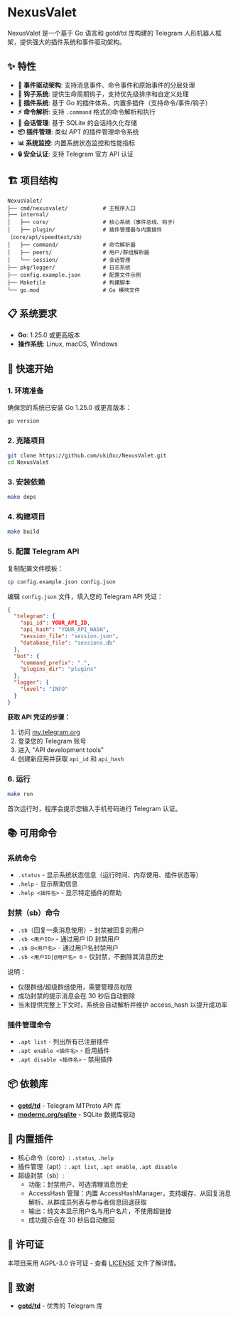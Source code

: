 # NexusValet

NexusValet 是一个基于 Go 语言和 gotd/td 库构建的 Telegram 人形机器人框架，提供强大的插件系统和事件驱动架构。

## ✨ 特性

- **🚀 事件驱动架构**: 支持消息事件、命令事件和原始事件的分层处理
- **🔗 钩子系统**: 提供生命周期钩子，支持优先级排序和自定义处理
- **🔌 插件系统**: 基于 Go 的插件体系，内置多插件（支持命令/事件/钩子）
- **⚡ 命令解析**: 支持 `.command` 格式的命令解析和执行
- **💾 会话管理**: 基于 SQLite 的会话持久化存储
- **📦 插件管理**: 类似 APT 的插件管理命令系统
- **📊 系统监控**: 内置系统状态监控和性能指标
- **🔒 安全认证**: 支持 Telegram 官方 API 认证

## 🏗️ 项目结构

```
NexusValet/
├── cmd/nexusvalet/           # 主程序入口
├── internal/
│   ├── core/                 # 核心系统（事件总线、钩子）
│   ├── plugin/               # 插件管理器与内置插件（core/apt/speedtest/sb）
│   ├── command/              # 命令解析器
│   ├── peers/                # 用户/群组解析器
│   └── session/              # 会话管理
├── pkg/logger/               # 日志系统
├── config.example.json       # 配置文件示例
├── Makefile                  # 构建脚本
└── go.mod                    # Go 模块文件
```

## 📋 系统要求

- **Go**: 1.25.0 或更高版本
- **操作系统**: Linux, macOS, Windows

## 🚀 快速开始

### 1. 环境准备

确保您的系统已安装 Go 1.25.0 或更高版本：

```bash
go version
```

### 2. 克隆项目

```bash
git clone https://github.com/uki0xc/NexusValet.git
cd NexusValet
```

### 3. 安装依赖

```bash
make deps
```

### 4. 构建项目

```bash
make build
```

### 5. 配置 Telegram API

复制配置文件模板：

```bash
cp config.example.json config.json
```

编辑 `config.json` 文件，填入您的 Telegram API 凭证：

```json
{
  "telegram": {
    "api_id": YOUR_API_ID,
    "api_hash": "YOUR_API_HASH",
    "session_file": "session.json",
    "database_file": "sessions.db"
  },
  "bot": {
    "command_prefix": ".",
    "plugins_dir": "plugins"
  },
  "logger": {
    "level": "INFO"
  }
}
```

**获取 API 凭证的步骤：**
1. 访问 [my.telegram.org](https://my.telegram.org)
2. 登录您的 Telegram 账号
3. 进入 "API development tools"
4. 创建新应用并获取 `api_id` 和 `api_hash`

### 6. 运行

```bash
make run
```

首次运行时，程序会提示您输入手机号码进行 Telegram 认证。

## 📚 可用命令

### 系统命令

- `.status` - 显示系统状态信息（运行时间、内存使用、插件状态等）
- `.help` - 显示帮助信息
- `.help <插件名>` - 显示特定插件的帮助

### 封禁（sb）命令

- `.sb`（回复一条消息使用）- 封禁被回复的用户
- `.sb <用户ID>` - 通过用户 ID 封禁用户
- `.sb @<用户名>` - 通过用户名封禁用户
- `.sb <用户ID|@用户名> 0` - 仅封禁，不删除其消息历史

说明：
- 仅限群组/超级群组使用，需要管理员权限
- 成功封禁的提示消息会在 30 秒后自动删除
- 当未提供完整上下文时，系统会自动解析并维护 access_hash 以提升成功率

### 插件管理命令

- `.apt list` - 列出所有已注册插件
- `.apt enable <插件名>` - 启用插件
- `.apt disable <插件名>` - 禁用插件


## 📦 依赖库

- **[gotd/td](https://github.com/gotd/td)** - Telegram MTProto API 库
- **[modernc.org/sqlite](https://modernc.org/sqlite)** - SQLite 数据库驱动

## 🔨 内置插件

- 核心命令（core）: `.status`, `.help`
- 插件管理（apt）: `.apt list`, `.apt enable`, `.apt disable`
- 超级封禁（sb）:
  - 功能：封禁用户、可选清理消息历史
  - AccessHash 管理：内置 AccessHashManager，支持缓存、从回复消息解析、从群成员列表与参与者信息回退获取
  - 输出：纯文本显示用户名与用户名片，不使用超链接
  - 成功提示会在 30 秒后自动撤回


## 📄 许可证

本项目采用 AGPL-3.0 许可证 - 查看 [LICENSE](LICENSE) 文件了解详情。

## 🙏 致谢

- **[gotd/td](https://github.com/gotd/td)** - 优秀的 Telegram 库
